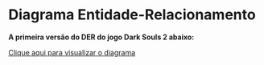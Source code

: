 # Diagrama Entidade-Relacionamento

**A primeira versão do DER do jogo Dark Souls 2 abaixo:**

[Clique aqui para visualizar o diagrama](https://viewer.diagrams.net/?tags=%7B%7D&lightbox=1&highlight=0000ff&edit=_blank&layers=1&nav=1&title=DiagramaDarkSouls#Uhttps://drive.google.com/uc?id=1Tgg9bCMf6D9_pTHoNZ2i77TlDup4zkxk&export=download)



